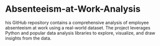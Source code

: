 # Absenteeism-at-Work-Analysis
his GitHub repository contains a comprehensive analysis of employee absenteeism at work using a real-world dataset. The project leverages Python and popular data analysis libraries to explore, visualize, and draw insights from the data.
